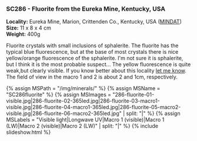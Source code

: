 
### <a name="SC286"></a> SC286 - Fluorite from the Eureka Mine, Kentucky, USA

**Locality:** Eureka Mine, Marion, Crittenden Co., Kentucky, USA ([MINDAT](https://www.mindat.org/loc-63261.html))  
**Size:** 11 x 8 x 4 cm  
**Weight:** 400g  

Fluorite crystals with small inclusions of sphalerite. The fluorite has the
typical blue fluorescence, but at the base of most crystals there is nice
yellow/orange fluorescence of the sphalerite. I'm not sure it is sphalerite,
but I think it is the most probable suspect... The yellow fluorescence is quite
weak,but clearly visible. If you know better about this locality [let me know](/contact/).
The field of view in the macro 1 and 2 is about 2 and 1cm, respectively.

{% assign MSPath = "/img/minerals/" %}
{% assign MSName = "SC286fluorite" %}
{% assign MSImages = "286-fluorite-01-visible.jpg|286-fluorite-02-365led.jpg|286-fluorite-03-macro1-visible.jpg|286-fluorite-04-macro1-365led.jpg|286-fluorite-05-macro2-visible.jpg|286-fluorite-06-macro2-365led.jpg" | split: "|" %}
{% assign MSLabels = "Visible light|Longwave UV|Macro 1 (visible)|Macro 1 (LW)|Macro 2 (visible)|Macro 2 (LW)" | split: "|" %}
{% include slideshow.html %}


